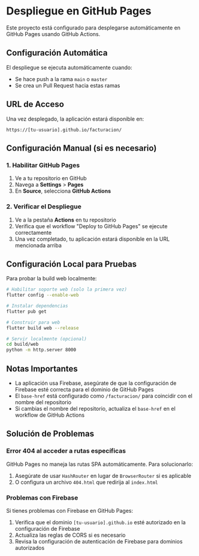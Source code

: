 # Despliegue en GitHub Pages

Este proyecto está configurado para desplegarse automáticamente en GitHub Pages usando GitHub Actions.

## Configuración Automática

El despliegue se ejecuta automáticamente cuando:

- Se hace push a la rama `main` o `master`
- Se crea un Pull Request hacia estas ramas

## URL de Acceso

Una vez desplegado, la aplicación estará disponible en:

```
https://[tu-usuario].github.io/facturacion/
```

## Configuración Manual (si es necesario)

### 1. Habilitar GitHub Pages

1. Ve a tu repositorio en GitHub
2. Navega a **Settings** > **Pages**
3. En **Source**, selecciona **GitHub Actions**

### 2. Verificar el Despliegue

1. Ve a la pestaña **Actions** en tu repositorio
2. Verifica que el workflow "Deploy to GitHub Pages" se ejecute correctamente
3. Una vez completado, tu aplicación estará disponible en la URL mencionada arriba

## Configuración Local para Pruebas

Para probar la build web localmente:

```bash
# Habilitar soporte web (solo la primera vez)
flutter config --enable-web

# Instalar dependencias
flutter pub get

# Construir para web
flutter build web --release

# Servir localmente (opcional)
cd build/web
python -m http.server 8000
```

## Notas Importantes

- La aplicación usa Firebase, asegúrate de que la configuración de Firebase esté correcta para el dominio de GitHub Pages
- El `base-href` está configurado como `/facturacion/` para coincidir con el nombre del repositorio
- Si cambias el nombre del repositorio, actualiza el `base-href` en el workflow de GitHub Actions

## Solución de Problemas

### Error 404 al acceder a rutas específicas

GitHub Pages no maneja las rutas SPA automáticamente. Para solucionarlo:

1. Asegúrate de usar `HashRouter` en lugar de `BrowserRouter` si es aplicable
2. O configura un archivo `404.html` que redirija al `index.html`

### Problemas con Firebase

Si tienes problemas con Firebase en GitHub Pages:

1. Verifica que el dominio `[tu-usuario].github.io` esté autorizado en la configuración de Firebase
2. Actualiza las reglas de CORS si es necesario
3. Revisa la configuración de autenticación de Firebase para dominios autorizados
